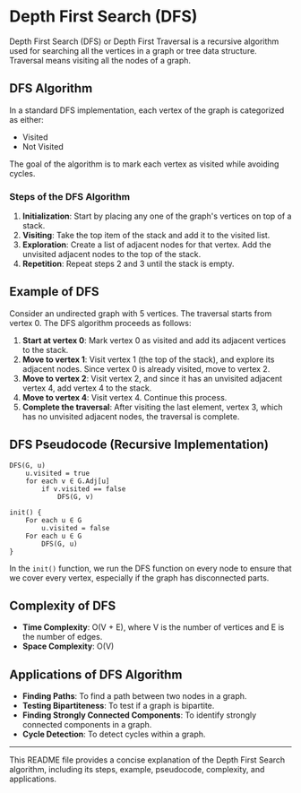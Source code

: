 # Depth First Search (DFS)

Depth First Search (DFS) or Depth First Traversal is a recursive algorithm used for searching all the vertices in a graph or tree data structure. Traversal means visiting all the nodes of a graph.

## DFS Algorithm

In a standard DFS implementation, each vertex of the graph is categorized as either:

- Visited
- Not Visited

The goal of the algorithm is to mark each vertex as visited while avoiding cycles.

### Steps of the DFS Algorithm

1. **Initialization**: Start by placing any one of the graph's vertices on top of a stack.
2. **Visiting**: Take the top item of the stack and add it to the visited list.
3. **Exploration**: Create a list of adjacent nodes for that vertex. Add the unvisited adjacent nodes to the top of the stack.
4. **Repetition**: Repeat steps 2 and 3 until the stack is empty.

## Example of DFS

Consider an undirected graph with 5 vertices. The traversal starts from vertex 0. The DFS algorithm proceeds as follows:

1. **Start at vertex 0**: Mark vertex 0 as visited and add its adjacent vertices to the stack.
2. **Move to vertex 1**: Visit vertex 1 (the top of the stack), and explore its adjacent nodes. Since vertex 0 is already visited, move to vertex 2.
3. **Move to vertex 2**: Visit vertex 2, and since it has an unvisited adjacent vertex 4, add vertex 4 to the stack.
4. **Move to vertex 4**: Visit vertex 4. Continue this process.
5. **Complete the traversal**: After visiting the last element, vertex 3, which has no unvisited adjacent nodes, the traversal is complete.

## DFS Pseudocode (Recursive Implementation)

```plaintext
DFS(G, u)
    u.visited = true
    for each v ∈ G.Adj[u]
        if v.visited == false
            DFS(G, v)
     
init() {
    For each u ∈ G
        u.visited = false
    For each u ∈ G
        DFS(G, u)
}
```

In the `init()` function, we run the DFS function on every node to ensure that we cover every vertex, especially if the graph has disconnected parts.

## Complexity of DFS

- **Time Complexity**: O(V + E), where V is the number of vertices and E is the number of edges.
- **Space Complexity**: O(V)

## Applications of DFS Algorithm

- **Finding Paths**: To find a path between two nodes in a graph.
- **Testing Bipartiteness**: To test if a graph is bipartite.
- **Finding Strongly Connected Components**: To identify strongly connected components in a graph.
- **Cycle Detection**: To detect cycles within a graph.

---

This README file provides a concise explanation of the Depth First Search algorithm, including its steps, example, pseudocode, complexity, and applications.
